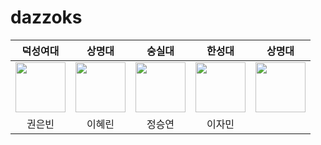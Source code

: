 # dazzoks

<div align="center">

|                            덕성여대                            |                   상명대                    |                             숭실대                             |                             한성대                             |                             상명대                             |
| :------------------------------------------------------------: | :-----------------------------------------: | :------------------------------------------------------------: | :------------------------------------------------------------: | :------------------------------------------------------------: |
| <a href="https://github.com/@"><img src="#" width="80px"/></a> | <a href="#"><img src="#" width="80px"/></a> | <a href="https://github.com/@"><img src="#" width="80px"/></a> | <a href="https://github.com/@"><img src="#" width="80px"/></a> | <a href="https://github.com/@"><img src="#" width="80px"/></a> |
|                             권은빈                             |                   이혜린                    |                             정승연                             |                             이자민                             |

</div>
